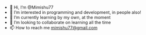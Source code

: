 - 👋 Hi, I’m @Mimishu77
- 👀 I’m interested in programming and development, in people also!
- 🌱 I’m currently learning by my own, at the moment
- 💞️ I’m looking to collaborate on learning all the time
- 📫 How to reach me mimishu77@gmail.com

<!---
Mimishu77/Mimishu77 is a ✨ special ✨ repository because its `README.md` (this file) appears on your GitHub profile.
You can click the Preview link to take a look at your changes.
--->
